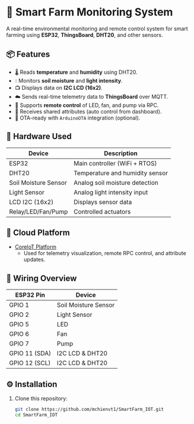 # 🌱 Smart Farm Monitoring System

A real-time environmental monitoring and remote control system for smart farming using **ESP32**, **ThingsBoard**, **DHT20**, and other sensors.

## 📦 Features

- 🌡️ Reads **temperature** and **humidity** using DHT20.
- 💧 Monitors **soil moisture** and **light intensity**.
- 📺 Displays data on **I2C LCD (16x2)**.
- ☁️ Sends real-time telemetry data to **ThingsBoard** over MQTT.
- 🧠 Supports **remote control** of LED, fan, and pump via RPC.
- 🔄 Receives shared attributes (auto control from dashboard).
- 🔧 OTA-ready with `ArduinoOTA` integration (optional).

## 🧰 Hardware Used

| Device              | Description                     |
|---------------------|----------------------------------|
| ESP32               | Main controller (WiFi + RTOS)   |
| DHT20               | Temperature and humidity sensor |
| Soil Moisture Sensor| Analog soil moisture detection  |
| Light Sensor        | Analog light intensity input    |
| LCD I2C (16x2)      | Displays sensor data            |
| Relay/LED/Fan/Pump  | Controlled actuators            |

## 📡 Cloud Platform

- [CoreIoT Platform](https://coreiot.io/)
  - Used for telemetry visualization, remote RPC control, and attribute updates.

## 🔗 Wiring Overview

| ESP32 Pin     | Device               |
|---------------|----------------------|
| GPIO 1        | Soil Moisture Sensor |
| GPIO 2        | Light Sensor         |
| GPIO 5        | LED                  |
| GPIO 6        | Fan                  |
| GPIO 7        | Pump                 |
| GPIO 11 (SDA) | I2C LCD & DHT20      |
| GPIO 12 (SCL) | I2C LCD & DHT20      |

## ⚙️ Installation

1. Clone this repository:
   ```bash
   git clone https://github.com/mchienvt1/SmartFarm_IOT.git
   cd SmartFarm_IOT
